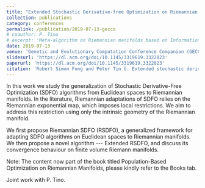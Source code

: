 ```yaml
---
title: "Extended Stochastic Derivative-free Optimization on Riemannian Manifolds"
collection: publications
category: conferences
permalink: /publication/2019-07-13-gecco
# coauthor: P. Tino
# excerpt: 'Meta-algorithm on Riemannian manifolds based on Information Geometry, Riemannian Geometry, and Simplicial Geometry.'
date: 2019-07-13
venue: 'Genetic and Evolutionary Computation Conference Companion (GECCO)'
slidesurl: 'https://dl.acm.org/doi/10.1145/3319619.3322023'
paperurl: 'https://dl.acm.org/doi/10.1145/3319619.3322023'
citation: 'Robert Simon Fong and Peter Tin ̆o. Extended stochastic derivative-free optimization on rie- mannian manifolds. In Proceedings of the Genetic and Evolutionary Computation Conference Companion, GECCO ’19, pages 257–258, New York, NY, USA, 2019. ACM'
---
```


In this work we study the generalization of Stochastic Derivative-Free Optimization (SDFO) algorithms from Euclidean spaces to Riemannian manifolds. In the literature, Riemannian adaptations of SDFO relies on the Riemannian exponential map, which imposes local restrictions. We aim to address this restriction using only the intrinsic geometry of the Riemannian manifold.

We first propose Riemannian SDFO (RSDFO), a generalized framework for adapting SDFO algorithms on Euclidean spaces to Riemannian manifolds. We then propose a novel algorithm --- Extended RSDFO, and discuss its convergence behaviour on finite volume Riemann manifolds.

Note: The content now part of the book titled Population-Based Optimization on Riemannian Manifolds, please kindly refer to the Books tab.

Joint work with P. Tino.